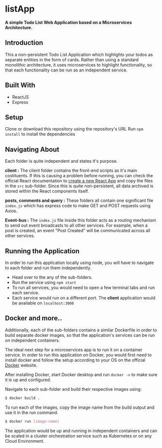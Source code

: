 # listApp

**A simple Todo List Web Application based on a Microservices Architecture.**

## Introduction
This a non-persistent Todo List Application which highlights your todos as separate entities in the form of cards. Rather than using a standard monolithic architecture, it uses microservices to highlight functionality, so that each functionality can be run as an independent service.

## Built With
* ReactJS
* Express

## Setup
Clone or download this repository using the repository's URL
Run `npm install` to install the dependencies

## Navigating About
Each folder is quite independent and states it's purpose.

**client :**
The client folder contains the front-end scripts as it's main costituents. If this is causing a problem before running, you can check the official React documentation to [create a new React App](https://reactjs.org/docs/create-a-new-react-app.html) and copy the files in the `src` sub-folder. 
Since this is quite non-persistent, all data archived is stored within the React components itself.

**posts, comments and query :**
These folders all contain one significant file `index.js` which has express code to make GET and POST requests using Axios.

**Event-bus :**
The `index.js` file inside this folder acts as a routing mechanism to send out event broadcasts to all other services. For example, when a post is created, an event "Post Created" will be communicated across all other services. 

## Running the Application
In order to run this application locally using node, you will have to navigate to each folder and run them independently.
* Head over to the any of the sub-folders.
* Run the service using `npm start`
* To run all services, you would need to open a few terminal tabs and run each service.
* Each service would run on a different port. The **client** application would be available on `localhost:3000`

## Docker and more..
Additionally, each of the sub-folders contains a similar Dockerfile in order to build separate docker images, so that the application's services can be run on independent containers.

The ideal next step for a microservices app is to run it on a container service. In order to run this application on Docker, you would first need to install docker and follow the setup according to your OS on the official [Docker](https://www.docker.com/products/docker-desktop) website.

After installing Docker, start Docker desktop and run `docker -v` to make sure it is up and configured.

Navigate to each sub-folder and build their respective images using:
```bash
$ docker build .
```
To run each of the images, copy the image name from the build output and use it in the run command.
```bash
$ docker run [image-name]
```
The application would be up and running in independent containers and can be scaled in a cluster orchestration service such as Kubernetes or on any Cloud Environment.





